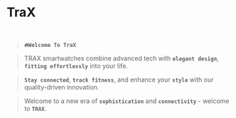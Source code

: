 # TraX

<br>

> **`🔥Welcome To TraX`**

> TRAX smartwatches combine advanced tech with **`elegant design`**, **`fitting effortlessly`** into your life.

>  **`Stay connected`**, **`track fitness`**, and enhance your **`style`** with our quality-driven innovation.

> Welcome to a new era of **`sophistication`** and **`connectivity`** - welcome to **`TRAX`**.
